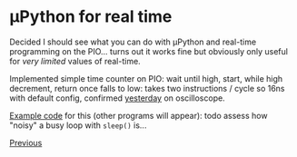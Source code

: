 # µPython for real time

Decided I should see what you can do with µPython and real-time programming on the PIO... turns out it works fine but obviously only useful for _very limited_ values of real-time.

Implemented simple time counter on PIO: wait until high, start, while high decrement, return once falls to low: takes two instructions / cycle so 16ns with default config, confirmed [yesterday](./2023-01-02.md) on oscilloscope.

[Example code](https://github.com/graeme-winter/rp2040-explore/tree/main/%C2%B5Python-real-time) for this (other programs will appear): todo assess how "noisy" a busy loop with `sleep()` is...

[Previous](./2023-01-02.md)
